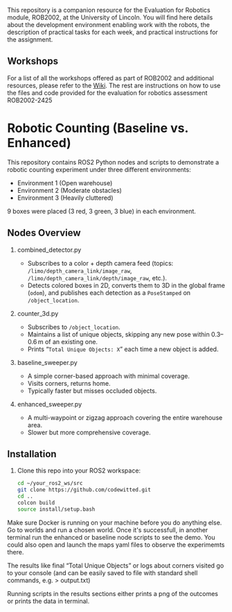 This repository is a companion resource for the Evaluation for Robotics module, ROB2002, at the University of Lincoln. You will find here details about the development environment enabling work with the robots, the description of practical tasks for each week, and practical instructions for the assignment.

## Workshops
For a list of all the workshops offered as part of ROB2002 and additional resources, please refer to the [Wiki](https://github.com/LCAS/ROB2002/wiki).
The rest are instructions on how to use the files and code provided for the evaluation for robotics assessment ROB2002-2425

# Robotic Counting (Baseline vs. Enhanced)

This repository contains ROS2 Python nodes and scripts to demonstrate a robotic counting experiment under three different environments:

- Environment 1 (Open warehouse)
- Environment 2 (Moderate obstacles)
- Environment 3 (Heavily cluttered)

9 boxes were placed (3 red, 3 green, 3 blue) in each environment.

## Nodes Overview

1. combined_detector.py 
   - Subscribes to a color + depth camera feed (topics: `/limo/depth_camera_link/image_raw`, `/limo/depth_camera_link/depth/image_raw`, etc.).  
   - Detects colored boxes in 2D, converts them to 3D in the global frame (`odom`), and publishes each detection as a `PoseStamped` on `/object_location`.

2. counter_3d.py 
   - Subscribes to `/object_location`.  
   - Maintains a list of unique objects, skipping any new pose within 0.3–0.6 m of an existing one.  
   - Prints “`Total Unique Objects: X`” each time a new object is added.

3. baseline_sweeper.py 
   - A simple corner-based approach with minimal coverage.  
   - Visits corners, returns home.  
   - Typically faster but misses occluded objects.

4. enhanced_sweeper.py 
   - A multi-waypoint or zigzag approach covering the entire warehouse area.  
   - Slower but more comprehensive coverage.

## Installation

1. Clone this repo into your ROS2 workspace:
   ```bash
   cd ~/your_ros2_ws/src
   git clone https://github.com/codewitted.git
   cd ..
   colcon build
   source install/setup.bash
Make sure Docker is running on your machine before you do anything else.
Go to worlds and run a chosen world.
Once it's successfull, in another terminal run the enhanced or baseline node scripts to see the demo.
You could also open and launch the maps yaml files to observe the experimemts there.

The results like final “Total Unique Objects” or logs about corners visited go to your console (and can be easily saved to file with standard shell commands, e.g. > output.txt)

Running scripts in the results sections either prints a png of the outcomes or prints the data in terminal.
